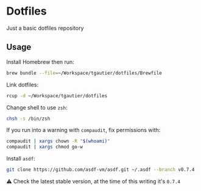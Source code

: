 # Dotfiles

Just a basic dotfiles repository

## Usage

Install Homebrew then run:

```sh
brew bundle --file=~/Workspace/tgautier/dotfiles/Brewfile
```

Link dotfiles:

```sh
rcup -d ~/Workspace/tgautier/dotfiles
```

Change shell to use `zsh`:

```sh
chsh -s /bin/zsh
```

If you run into a warning with `compaudit`, fix permissions with:

```sh
compaudit | xargs chown -R "$(whoami)"
compaudit | xargs chmod go-w
```

Install `asdf`:

```sh
git clone https://github.com/asdf-vm/asdf.git ~/.asdf --branch v0.7.4
```

⚠️ Check the latest stable version, at the time of this writing it's `0.7.4`
